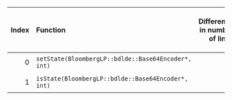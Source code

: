 |   Index | Function                                            |   Difference in number of lines |   Function size difference in bytes | Disassembly                                                             |   Number of lines in `assume` build |   Number of bytes in `assume` build |   Number of lines in `none` build |   Number of bytes in `none` build |
|--------:|:----------------------------------------------------|--------------------------------:|------------------------------------:|:------------------------------------------------------------------------|------------------------------------:|------------------------------------:|----------------------------------:|----------------------------------:|
|       0 | `setState(BloombergLP::bdlde::Base64Encoder*, int)` |                               1 |                                  16 | [Assumed](0.assume.s.txt), [Ignored](0.none.s.txt), [Diff](0.diff.html) |                                3680 |                             4215088 |                              3664 |                           4215088 |
|       1 | `isState(BloombergLP::bdlde::Base64Encoder*, int)`  |                              -1 |                                  16 | [Assumed](1.assume.s.txt), [Ignored](1.none.s.txt), [Diff](1.diff.html) |                                7424 |                             4218768 |                              7408 |                           4218752 |